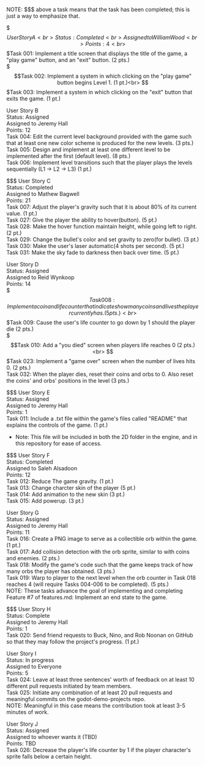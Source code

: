 NOTE: $$$ above a task means that the task has been completed; this is just a way to emphasize that.

$$$
User Story A<br>
Status: Completed<br>
Assigned to William Wood<br>
Points: 4<br>
$$$Task 001: Implement a title screen that displays the title of the game, a "play game" button, and an "exit" button. (2 pts.)<br>
$$$Task 002: Implement a system in which clicking on the "play game" button begins Level 1. (1 pt.)<br>
$$$Task 003: Implement a system in which clicking on the "exit" button that exits the game. (1 pt.)<br>

User Story B<br>
Status: Assigned<br>
Assigned to Jeremy Hall<br>
Points: 12<br>
Task 004: Edit the current level background provided with the game such that at least one new color scheme is produced for the new levels. (3 pts.)<br>
Task 005: Design and implement at least one different level to be implemented after the first (default level). (8 pts.)<br>
Task 006: Implement level transitions such that the player plays the levels sequentially (L1 -> L2 -> L3) (1 pt.)<br>

$$$
User Story C<br>
Status: Completed<br>
Assigned to Mathew Bagwell<br>
Points: 21<br>
Task 007: Adjust the player's gravity such that it is about 80% of its current value. (1 pt.)<br>
Task 027: Give the player the ability to hover(button). (5 pt.)<br>
Task 028: Make the hover function maintain height, while going left to right. (2 pt.)<br>
Task 029: Change the bullet's color and set gravity to zero(for bullet). (3 pt.)<br>
Task 030: Make the user's laser automatic(4 shots per second). (5 pt.)<br>
Task 031: Make the sky fade to darkness then back over time. (5 pt.)<br>

User Story D<br>
Status: Assigned<br>
Assigned to Reid Wynkoop<br>
Points: 14<br>
$$$ Task 008: Implement a coin and life counter that indicates how many coins and lives the player currently has. (5 pts.)<br> 
$$$Task 009: Cause the user's life counter to go down by 1 should the player die (2 pts.)<br>
$$$Task 010: Add a "you died" screen when players life reaches 0 (2 pts.)<br>
$$$Task 023: Implement a "game over" screen when the number of lives hits 0. (2 pts.)<br>
Task 032: When the player dies, reset their coins and orbs to 0. Also reset the coins' and orbs' positions in the level (3 pts.)

$$$
User Story E<br>
Status: Assigned<br>
Assigned to Jeremy Hall<br>
Points: 1<br>
Task 011: Include a .txt file within the game's files called "README" that explains the controls of the game. (1 pt.)
  * Note: This file will be included in both the 2D folder in the engine, and in this repository for ease of access.<br>

$$$
User Story F<br>
Status: Completed<br>
Assigned to Saleh Alsadoon<br>
Points: 12<br>
Task 012: Reduce The game gravity. (1 pt.)<br>
Task 013: Change charcter skin of the player (5 pt.)<br>
Task 014: Add animation to the new skin (3 pt.)<br>
Task 015: Add powerup. (3 pt.)<br>

User Story G<br>
Status: Assigned<br>
Assigned to Jeremy Hall<br>
Points: 11<br>
Task 016: Create a PNG image to serve as a collectible orb within the game. (1 pt.)<br>
Task 017: Add collision detection with the orb sprite, similar to with coins and enemies. (2 pts.)<br>
Task 018: Modify the game's code such that the game keeps track of how many orbs the player has obtained. (3 pts.)<br>
Task 019: Warp to player to the next level when the orb counter in Task 018 reaches 4 (will require Tasks 004-006 to be completed). (5 pts.)<br>
NOTE: These tasks advance the goal of implementing and completing Feature #7 of features.md: Implement an end state to the game.

$$$
User Story H<br>
Status: Complete<br>
Assigned to Jeremy Hall<br>
Points: 1<br>
Task 020: Send friend requests to Buck, Nino, and Rob Noonan on GitHub so that they may follow the project's progress. (1 pt.)<br>

User Story I<br>
Status: In progress<br>
Assigned to Everyone<br>
Points: 5<br>
Task 024: Leave at least three sentences' worth of feedback on at least 10 different pull requests initiated by team members.<br>
Task 025: Initiate any combination of at least 20 pull requests and meaningful commits on the godot-demo-projects repo.<br>
NOTE: Meaningful in this case means the contribution took at least 3-5 minutes of work.

User Story J<br>
Status: Assigned<br>
Assigned to whoever wants it (TBD)<br>
Points: TBD<br>
Task 026: Decrease the player's life counter by 1 if the player character's sprite falls below a certain height.<br>
